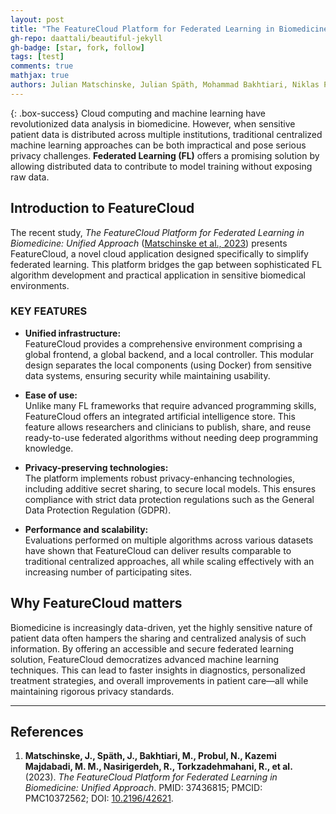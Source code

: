 ```yaml
---
layout: post
title: "The FeatureCloud Platform for Federated Learning in Biomedicine: Unified Approach"
gh-repo: daattali/beautiful-jekyll
gh-badge: [star, fork, follow]
tags: [test]
comments: true
mathjax: true
authors: Julian Matschinske, Julian Späth, Mohammad Bakhtiari, Niklas Probul, Mohammad Mahdi Kazemi Majdabadi, Reza Nasirigerdeh, Reihaneh Torkzadehmahani, Anne Hartebrodt, Balazs-Attila Orban, Sándor-József Fejér, Olga Zolotareva, Supratim Das, Linda Baumbach, Josch K Pauling, Olivera Tomašević, Béla Bihari, Marcus Bloice, Nina C Donner, Walid Fdhila, Tobias Frisch, Anne-Christin Hauschild, Dominik Heider, Andreas Holzinger, Walter Hötzendorfer, Jan Hospes, Tim Kacprowski, Markus Kastelitz, Markus List, Rudolf Mayer, Mónika Moga, Heimo Müller, Anastasia Pustozerova, Richard Röttger, Christina C Saak, Anna Saranti, Harald H H W Schmidt, Christof Tschohl, Nina K Wenke, Jan Baumbach
---
```


{: .box-success}
Cloud computing and machine learning have revolutionized data analysis in biomedicine. However, when sensitive patient data is distributed across multiple institutions, traditional centralized machine learning approaches can be both impractical and pose serious privacy challenges. **Federated Learning (FL)** offers a promising solution by allowing distributed data to contribute to model training without exposing raw data.

## Introduction to FeatureCloud

The recent study, *The FeatureCloud Platform for Federated Learning in Biomedicine: Unified Approach* ([Matschinske et al., 2023](#references)) presents FeatureCloud, a novel cloud application designed specifically to simplify federated learning. This platform bridges the gap between sophisticated FL algorithm development and practical application in sensitive biomedical environments.

### KEY FEATURES

- **Unified infrastructure:**  
  FeatureCloud provides a comprehensive environment comprising a global frontend, a global backend, and a local controller. This modular design separates the local components (using Docker) from sensitive data systems, ensuring security while maintaining usability.

- **Ease of use:**  
  Unlike many FL frameworks that require advanced programming skills, FeatureCloud offers an integrated artificial intelligence store. This feature allows researchers and clinicians to publish, share, and reuse ready-to-use federated algorithms without needing deep programming knowledge.

- **Privacy-preserving technologies:**  
  The platform implements robust privacy-enhancing technologies, including additive secret sharing, to secure local models. This ensures compliance with strict data protection regulations such as the General Data Protection Regulation (GDPR).

- **Performance and scalability:**  
  Evaluations performed on multiple algorithms across various datasets have shown that FeatureCloud can deliver results comparable to traditional centralized approaches, all while scaling effectively with an increasing number of participating sites.

## Why FeatureCloud matters

Biomedicine is increasingly data-driven, yet the highly sensitive nature of patient data often hampers the sharing and centralized analysis of such information. By offering an accessible and secure federated learning solution, FeatureCloud democratizes advanced machine learning techniques. This can lead to faster insights in diagnostics, personalized treatment strategies, and overall improvements in patient care—all while maintaining rigorous privacy standards.

---

## References

1. **Matschinske, J., Späth, J., Bakhtiari, M., Probul, N., Kazemi Majdabadi, M. M., Nasirigerdeh, R., Torkzadehmahani, R., et al.** (2023). *The FeatureCloud Platform for Federated Learning in Biomedicine: Unified Approach*. PMID: 37436815; PMCID: PMC10372562; DOI: [10.2196/42621](https://doi.org/10.2196/42621).


